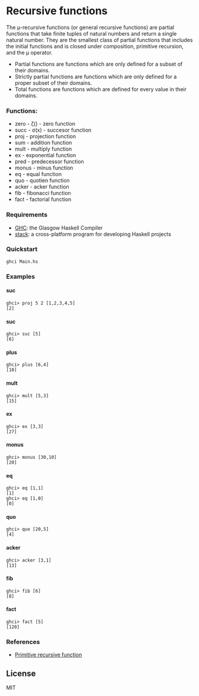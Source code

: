 
# Recursive functions
The μ-recursive functions (or general recursive functions) are partial functions that take finite tuples of natural numbers and return a single natural number. They are the smallest class of partial functions that includes the initial functions and is closed under composition, primitive recursion, and the μ operator.
* Partial functions are functions which are only defined for a subset of
their domains.
* Strictly partial functions are functions which are only defined for a
proper subset of their domains.
* Total functions are functions which are defined for every value in their
domains.

### Functions:
* zero - ζ() - zero function
* succ - σ(x) - succesor function
* proj - projection function
* sum - addition function
* mult - multiply function
* ex - exponential function
* pred - predecessor function
* monus - minus function
* eq - equal function
* quo - quotien function
* acker - acker function
* fib - fibonacci function
* fact - factorial function

### Requirements
* [GHC](https://www.haskell.org/ghc/): the Glasgow Haskell Compiler
* [stack](https://docs.haskellstack.org/en/stable/README/): a cross-platform program for developing Haskell projects
### Quickstart 
```shell
ghci Main.hs
```
### Examples

#### suc
```shell
ghci> proj 5 2 [1,2,3,4,5]
[2]
```
#### suc
```shell
ghci> suc [5]
[6]
```

#### plus
```shell
ghci> plus [6,4]
[10]
```

#### mult
```shell
ghci> mult [5,3]
[15]
```

#### ex
```shell
ghci> ex [3,3]
[27]
```
#### monus
```shell
ghci> monus [30,10]
[20]
```

#### eq
```shell
ghci> eq [1,1]
[1]
ghci> eq [1,0]
[0]
```
#### quo
```shell
ghci> quo [20,5]
[4]
```
#### acker
```shell
ghci> acker [3,1]
[13]
```
#### fib
```shell
ghci> fib [6]
[8]
```

#### fact
```shell
ghci> fact [5]
[120]
```

### References
* [Primitive recursive function](https://en.wikipedia.org/wiki/Primitive_recursive_function)











## License

MIT


